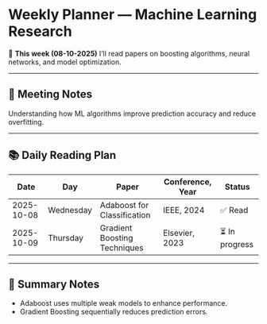# Weekly Planner — Machine Learning Research

📆 **This week (08-10-2025)** I’ll read papers on boosting algorithms, neural networks, and model optimization.

---

## 🧩 Meeting Notes
Understanding how ML algorithms improve prediction accuracy and reduce overfitting.

---

## 📚 Daily Reading Plan

| Date | Day | Paper | Conference, Year | Status |
|------|-----|--------|------------------|--------|
| 2025-10-08 | Wednesday | Adaboost for Classification | IEEE, 2024 | ✅ Read |
| 2025-10-09 | Thursday | Gradient Boosting Techniques | Elsevier, 2023 | ⏳ In progress |

---

## 📝 Summary Notes
- Adaboost uses multiple weak models to enhance performance.  
- Gradient Boosting sequentially reduces prediction errors.

